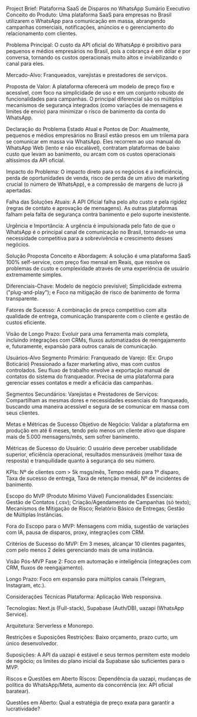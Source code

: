 Project Brief: Plataforma SaaS de Disparos no WhatsApp
Sumário Executivo
Conceito do Produto: Uma plataforma SaaS para empresas no Brasil utilizarem o WhatsApp para comunicação em massa, abrangendo campanhas comerciais, notificações, anúncios e o gerenciamento do relacionamento com clientes.

Problema Principal: O custo da API oficial do WhatsApp é proibitivo para pequenos e médios empresários no Brasil, pois a cobrança é em dólar e por conversa, tornando os custos operacionais muito altos e inviabilizando o canal para eles.

Mercado-Alvo: Franqueados, varejistas e prestadores de serviços.

Proposta de Valor: A plataforma oferecerá um modelo de preço fixo e acessível, com foco na simplicidade de uso e em um conjunto robusto de funcionalidades para campanhas. O principal diferencial são os múltiplos mecanismos de segurança integrados (como variações de mensagens e limites de envio) para minimizar o risco de banimento da conta do WhatsApp.

Declaração do Problema
Estado Atual e Pontos de Dor: Atualmente, pequenos e médios empresários no Brasil estão presos em um trilema para se comunicar em massa via WhatsApp. Eles recorrem ao uso manual do WhatsApp Web (lento e não escalável), contratam plataformas de baixo custo que levam ao banimento, ou arcam com os custos operacionais altíssimos da API oficial.

Impacto do Problema: O impacto direto para os negócios é a ineficiência, perda de oportunidades de venda, risco de perda de um ativo de marketing crucial (o número de WhatsApp), e a compressão de margens de lucro já apertadas.

Falha das Soluções Atuais: A API Oficial falha pelo alto custo e pela rigidez (regras de contato e aprovação de mensagens). As outras plataformas falham pela falta de segurança contra banimento e pelo suporte inexistente.

Urgência e Importância: A urgência é impulsionada pelo fato de que o WhatsApp é o principal canal de comunicação no Brasil, tornando-se uma necessidade competitiva para a sobrevivência e crescimento desses negócios.

Solução Proposta
Conceito e Abordagem: A solução é uma plataforma SaaS 100% self-service, com preço fixo mensal em Reais, que resolve os problemas de custo e complexidade através de uma experiência de usuário extremamente simples.

Diferenciais-Chave: Modelo de negócio previsível; Simplicidade extrema ("plug-and-play"); e Foco na mitigação de risco de banimento de forma transparente.

Fatores de Sucesso: A combinação de preço competitivo com alta qualidade de entrega, comunicação transparente com o cliente e gestão de custos eficiente.

Visão de Longo Prazo: Evoluir para uma ferramenta mais completa, incluindo integrações com CRMs, fluxos automatizados de reengajamento e, futuramente, expansão para outros canais de comunicação.

Usuários-Alvo
Segmento Primário: Franqueado de Varejo: (Ex: Grupo Boticário) Pressionado a fazer marketing ativo, mas com custos controlados. Seu fluxo de trabalho envolve a exportação manual de contatos do sistema do franqueador. Precisa de uma plataforma para gerenciar esses contatos e medir a eficácia das campanhas.

Segmentos Secundários: Varejistas e Prestadores de Serviços: Compartilham as mesmas dores e necessidades essenciais do franqueado, buscando uma maneira acessível e segura de se comunicar em massa com seus clientes.

Metas e Métricas de Sucesso
Objetivo de Negócio: Validar a plataforma em produção em até 6 meses, tendo pelo menos um cliente ativo que dispare mais de 5.000 mensagens/mês, sem sofrer banimento.

Métricas de Sucesso do Usuário: O usuário deve perceber usabilidade superior, eficiência operacional, resultados mensuráveis (melhor taxa de resposta) e tranquilidade quanto à segurança do seu número.

KPIs: Nº de clientes com > 5k msgs/mês, Tempo médio para 1º disparo, Taxa de sucesso de entrega, Taxa de retenção mensal, Nº de incidentes de banimento.

Escopo do MVP (Produto Mínimo Viável)
Funcionalidades Essenciais: Gestão de Contatos (.csv); Criação/Agendamento de Campanhas (só texto); Mecanismos de Mitigação de Risco; Relatório Básico de Entregas; Gestão de Múltiplas Instâncias.

Fora do Escopo para o MVP: Mensagens com mídia, sugestão de variações com IA, pausa de disparos, proxy, integrações com CRM.

Critérios de Sucesso do MVP: Em 3 meses, alcançar 10 clientes pagantes, com pelo menos 2 deles gerenciando mais de uma instância.

Visão Pós-MVP
Fase 2: Foco em automação e inteligência (integrações com CRM, fluxos de reengajamento).

Longo Prazo: Foco em expansão para múltiplos canais (Telegram, Instagram, etc.).

Considerações Técnicas
Plataforma: Aplicação Web responsiva.

Tecnologias: Next.js (Full-stack), Supabase (Auth/DB), uazapi (WhatsApp Service).

Arquitetura: Serverless e Monorepo.

Restrições e Suposições
Restrições: Baixo orçamento, prazo curto, um único desenvolvedor.

Suposições: A API da uazapi é estável e seus termos permitem este modelo de negócio; os limites do plano inicial da Supabase são suficientes para o MVP.

Riscos e Questões em Aberto
Riscos: Dependência da uazapi, mudanças de política do WhatsApp/Meta, aumento da concorrência (ex: API oficial baratear).

Questões em Aberto: Qual a estratégia de preço exata para garantir a lucratividade?
